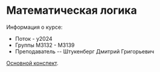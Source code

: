 # Математическая логика

Информация о курсе:

* Поток - y2024
* Группы М3132 - М3139
* Преподаватель -- Штукенберг Дмитрий Григорьевич


[Основной конспект](./Logic.pdf).


